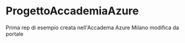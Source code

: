 # ProgettoAccademiaAzure
Prima rep di esempio creata nell'Accadema Azure Milano
modifica da portale
